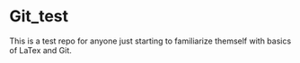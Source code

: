 # Git_test
This is a test repo for anyone just starting to familiarize themself with basics of LaTex and Git.

